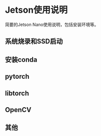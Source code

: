 # Jetson使用说明

简要的Jetson Nano使用说明，包括安装环境等。

## 系统烧录和SSD启动


## 安装conda

## pytorch

## libtorch

## OpenCV

## 其他

